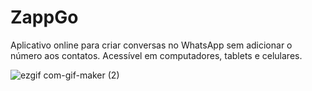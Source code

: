 # ZappGo
Aplicativo online para criar conversas no WhatsApp sem adicionar o número aos contatos. Acessível em computadores, tablets e celulares.

![ezgif com-gif-maker (2)](https://user-images.githubusercontent.com/48818414/152149598-c5ad58d6-78a0-4d47-b298-95c97bad13ff.gif)
